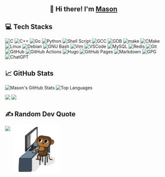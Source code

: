<div align="center">
  <h2>
    👋 Hi there! I'm <a href="https://masoncodinghere.github.io/">Mason</a>
  </h2>
</div>

## 💻 Tech Stacks
![C](https://img.shields.io/badge/C-00599C?style=for-the-badge&logo=c&logoColor=white)
![C++](https://img.shields.io/badge/C%2B%2B-00599C?style=for-the-badge&logo=c%2B%2B&logoColor=white)
![Go](https://img.shields.io/badge/Go-00ADD8?style=for-the-badge&logo=go&logoColor=white)
![Python](https://img.shields.io/badge/Python-FFD43B?style=for-the-badge&logo=python&logoColor=blue)
![Shell Script](https://img.shields.io/badge/Shell_Script-121011?style=for-the-badge&logo=gnu-bash&logoColor=white)
![GCC](https://img.shields.io/badge/gcc-A42E2B?style=for-the-badge&logo=GNU&logoColor=white)
![GDB](https://img.shields.io/badge/gdb-A42E2B?style=for-the-badge&logo=GNU&logoColor=white)
![make](https://img.shields.io/badge/make-A42E2B?style=for-the-badge&logo=GNU&logoColor=white)
![CMake](https://img.shields.io/badge/CMake-%23008FBA.svg?style=for-the-badge&logo=cmake&logoColor=white)
![Linux](https://img.shields.io/badge/Linux-FCC624?style=for-the-badge&logo=linux&logoColor=black)
![Debian](https://img.shields.io/badge/Debian-A81D33?style=for-the-badge&logo=debian&logoColor=white)
![GNU Bash](https://img.shields.io/badge/GNU%20Bash-4EAA25?style=for-the-badge&logo=GNU%20Bash&logoColor=white)
![Vim](https://img.shields.io/badge/VIM-%2311AB00.svg?&style=for-the-badge&logo=vim&logoColor=white)
![VSCode](https://img.shields.io/badge/VSCode-0078D4?style=for-the-badge&logo=visual%20studio%20code&logoColor=white)
![MySQL](https://img.shields.io/badge/MySQL-005C84?style=for-the-badge&logo=mysql&logoColor=white)
![Redis](https://img.shields.io/badge/redis-%23DD0031.svg?&style=for-the-badge&logo=redis&logoColor=white)
![Git](https://img.shields.io/badge/GIT-E44C30?style=for-the-badge&logo=git&logoColor=white)
![GitHub](https://img.shields.io/badge/GitHub-100000?style=for-the-badge&logo=github&logoColor=white)
![GitHub Actions](https://img.shields.io/badge/GitHub_Actions-2088FF?style=for-the-badge&logo=github-actions&logoColor=white)
![Hugo](https://img.shields.io/badge/Hugo-FF4088?style=for-the-badge&logo=hugo&logoColor=white)
![GitHub Pages](https://img.shields.io/badge/GitHub%20Pages-222222?style=for-the-badge&logo=GitHub%20Pages&logoColor=white)
![Markdown](https://img.shields.io/badge/markdown-%23000000.svg?style=for-the-badge&logo=markdown&logoColor=white)
![GPG](https://img.shields.io/badge/GnuPG_Public_Key-333?style=for-the-badge&logo=GNUPrivacyGuard&logoColor=0093DD)
![ChatGPT](https://img.shields.io/badge/ChatGPT-74aa9c?style=for-the-badge&logo=openai&logoColor=white)

<h2>
  📈 GitHub Stats
  <img src="https://visitcount.itsvg.in/api?id=MasonCodingHere&label=Profile%20Views&color=12&icon=5&pretty=false" alt="" align="right"/>
</h2>

<img src="https://github-readme-stats.vercel.app/api?username=MasonCodingHere&count_private=true&show_icons=true&theme=aura&hide=prs,issues,contribs&line_height=37" alt="Mason's GitHub Stats" style="width: 420px;"> <img src="https://github-readme-stats.vercel.app/api/top-langs/?username=MasonCodingHere&hide=html&layout=compact&theme=aura&card_width=420" alt="Top Languages" style="width:420px;">

<img src="https://github-readme-streak-stats.herokuapp.com/?user=MasonCodingHere&theme=aura&hide_border=false" style="width:420px;"> <img src="https://github-readme-activity-graph.vercel.app/graph?username=MasonCodingHere&radius=12&height=470&theme=nightowl&days=30" style="width:420px;">

## ✍️ Random Dev Quote

<div style="display: flex; align-items: center;">
  <img src="https://quotes-github-readme.vercel.app/api?type=horizontal&theme=radical" style="height: 150px; margin-right: 10px;">
  <img src="https://github.com/MasonCodingHere/MasonCodingHere/blob/main/Monkey_Kid_Coding.gif" style="height: 150px;">
</div>



